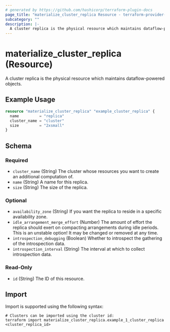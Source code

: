 ```yaml
---
# generated by https://github.com/hashicorp/terraform-plugin-docs
page_title: "materialize_cluster_replica Resource - terraform-provider-materialize"
subcategory: ""
description: |-
  A cluster replica is the physical resource which maintains dataflow-powered objects.
---
```


# materialize_cluster_replica (Resource)

A cluster replica is the physical resource which maintains dataflow-powered objects.

## Example Usage

```terraform
resource "materialize_cluster_replica" "example_cluster_replica" {
  name         = "replica"
  cluster_name = "cluster"
  size         = "2xsmall"
}
```

<!-- schema generated by tfplugindocs -->
## Schema

### Required

- `cluster_name` (String) The cluster whose resources you want to create an additional computation of.
- `name` (String) A name for this replica.
- `size` (String) The size of the replica.

### Optional

- `availability_zone` (String) If you want the replica to reside in a specific availability zone.
- `idle_arrangement_merge_effort` (Number) The amount of effort the replica should exert on compacting arrangements during idle periods. This is an unstable option! It may be changed or removed at any time.
- `introspection_debugging` (Boolean) Whether to introspect the gathering of the introspection data.
- `introspection_interval` (String) The interval at which to collect introspection data.

### Read-Only

- `id` (String) The ID of this resource.

## Import

Import is supported using the following syntax:

```shell
# Clusters can be imported using the cluster id:
terraform import materialize_cluster_replica.example_1_cluster_replica <cluster_replica_id>
```
